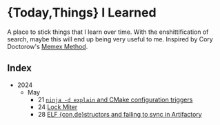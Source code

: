 # {Today,Things} I Learned

A place to stick things that I learn over time.
With the enshittification of search, maybe this will end up being very useful to me.
Inspired by Cory Doctorow's [Memex Method](https://pluralistic.net/2021/05/09/the-memex-method/).

## Index

- 2024
  - May
    - 21 [`ninja -d explain` and CMake configuration triggers](./2024/05/21/README.md)
    - 24 [Lock Miter](./2024/05/24/README.md)
    - 28 [ELF {con,de}structors and failing to sync in Artifactory](./2024/05/28/README.md)
